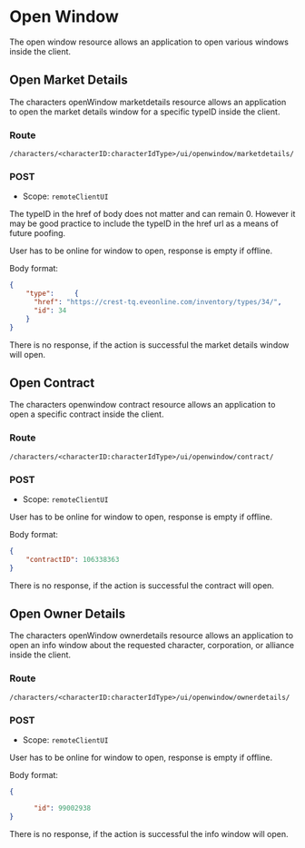# Open Window
The open window resource allows an application to open various windows inside the client.

## Open Market Details
The characters openWindow marketdetails resource allows an application to open the market details window for a specific typeID inside the client.

### Route
``/characters/<characterID:characterIdType>/ui/openwindow/marketdetails/``

### POST
* Scope: `remoteClientUI`

The typeID in the href of body does not matter and can remain 0.  However it may be good practice to include the typeID in the href url as a means of future poofing.

User has to be online for window to open, response is empty if offline.

Body format:

```json
{
    "type":     {
      "href": "https://crest-tq.eveonline.com/inventory/types/34/",
      "id": 34
    }
}
```

There is no response, if the action is successful the market details window will open.

## Open Contract
The characters openwindow contract resource allows an application to open a specific contract inside the client.

### Route
``/characters/<characterID:characterIdType>/ui/openwindow/contract/``

### POST
* Scope: `remoteClientUI`

User has to be online for window to open, response is empty if offline.

Body format:

```json
{
	"contractID": 106338363
}
```

There is no response, if the action is successful the contract will open.

## Open Owner Details
The characters openWindow ownerdetails resource allows an application to open an info window about the requested character, corporation, or alliance inside the client.

### Route
``/characters/<characterID:characterIdType>/ui/openwindow/ownerdetails/``

### POST
* Scope: `remoteClientUI`

User has to be online for window to open, response is empty if offline.

Body format:

```json
{

      "id": 99002938
}
```

There is no response, if the action is successful the info window will open.